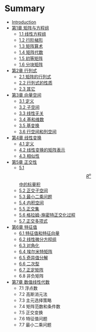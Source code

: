 # Summary

* [Introduction](README.md)
* [第1章 矩阵与方程组](chapter1.md)
   * [1.1 线性方程组](chapter1.1.md)
   * [1.2 行阶梯形](chapter1.2.md)
   * [1.3 矩阵算术](chapter1.3.md)
   * [1.4 矩阵代数](chapter1.4.md)
   * [1.5 初等矩阵](chapter1.5.md)
   * [1.6 分块矩阵](chapter1.6.md)
* [第2章 行列式](chapter2.md)
   * [2.1 矩阵的行列式](chapter2.1.md)
   * [2.2 行列式的性质](chapter2.2.md)
   * [2.3 其它](chapter2.3.md)
* [第3章 向量空间](chapter3.md)
   * [3.1 定义](chapter3.1.md)
   * [3.2 子空间](chapter3.2.md)
   * [3.3 线性无关](chapter3.3.md)
   * [3.4 基和维数](chapter3.4.md)
   * [3.5 基变换](chapter3.5.md)
   * [3.6 行空间和列空间](chapter3.6.md)
* [第4章 线性变换](chapter4.md)
   * [4.1 定义](chapter4.1.md)
   * [4.2 线性变换的矩阵表示](chapter4.2.md)
   * [4.3 相似性](chapter4.3.md)
* [第5章 正交性](chapter5.md)
   * [5.1 $$R^n$$中的标量积](chapter5.1.md)
   * [5.2 正交子空间](chapter5.2.md)
   * [5.3 最小二乘问题](chapter5.3.md)
   * [5.4 内积空间](chapter5.4.md)
   * [5.5 正交集](chapter5.5.md)
   * [5.6 格拉姆-施密特正交化过程](chapter5.6.md)
   * [5.7 正交多项式](chapter5.7.md)
* [第6章 特征值](chapter6.md)
   * [6.1 特征值和特征向量](chapter6.1.md)
   * [6.2 线性微分方程组](chapter6.2.md)
   * [6.3 对角化](chapter6.3.md)
   * [6.4 埃尔米特矩阵](chapter6.4.md)
   * [6.5 奇异值分解](chapter6.5.md)
   * [6.6 二次型](chapter6.6.md)
   * [6.7 正定矩阵](chapter6.7.md)
   * 6.8 非负矩阵
* [第7章 数值线性代数](chapter7.md)
   * 7.1 浮点数
   * 7.2 高斯消元法
   * 7.3 主元选择策略
   * 7.4 矩阵范数和条件数
   * 7.5 正交变换
   * 7.6 特征值问题
   * 7.7 最小二乘问题

